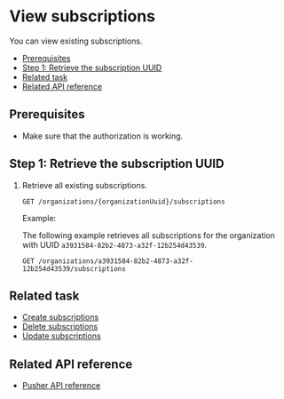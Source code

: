 View subscriptions
=====================
You can view existing subscriptions.

* [Prerequisites](#prerequisites)
* [Step 1: Retrieve the subscription UUID](#step-1-retrieve-the-subscription-uuid)
* [Related task](#related-task)
* [Related API reference](#related-api-reference)

## Prerequisites
* Make sure that the authorization is working.
<!-- to be continued if any -->

## Step 1: Retrieve the subscription UUID

1. Retrieve all existing subscriptions.
   ```http
   GET /organizations/{organizationUuid}/subscriptions
   ```
   
   Example:
   
   The following example retrieves all subscriptions for the organization with UUID `a3931584-82b2-4873-a32f-12b254d43539`.
   
   ```http
   GET /organizations/a3931584-82b2-4873-a32f-12b254d43539/subscriptions
   ```

## Related task
* [Create subscriptions](create-subscriptions.md)
* [Delete subscriptions](delete-subscriptions.md)
* [Update subscriptions](update-subscriptions.md)

## Related API reference
* [Pusher API reference](../api-reference.md)
